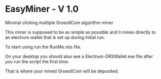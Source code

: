 EasyMiner - V 1.0
==============

Minimal clicking multiple GroestlCoin algorithm miner 

This miner is supposed to be as simple as possible and it mines directly to an electrum wallet that is set up during initial run.

To start using run the RunMe.vbs file. 

On your desktop you should also see a Electrum-GRSWallet.exe file after you run the script the first time.

That is where your mined GroestlCoin will be deposited.
